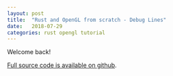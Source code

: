 ```yaml
---
layout: post
title:  "Rust and OpenGL from scratch - Debug Lines"
date:   2018-07-29
categories: rust opengl tutorial
---
```


Welcome back!

[Full source code is available on github](https://github.com/Nercury/rust-and-opengl-lessons/tree/master/lesson-14). 